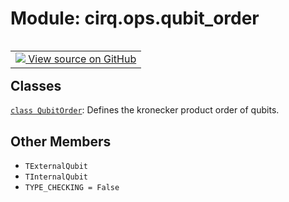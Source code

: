 <div itemscope itemtype="http://developers.google.com/ReferenceObject">
<meta itemprop="name" content="cirq.ops.qubit_order" />
<meta itemprop="path" content="Stable" />
<meta itemprop="property" content="TExternalQubit"/>
<meta itemprop="property" content="TInternalQubit"/>
<meta itemprop="property" content="TYPE_CHECKING"/>
</div>

# Module: cirq.ops.qubit_order

<!-- Insert buttons and diff -->

<table class="tfo-notebook-buttons tfo-api" align="left">

<td>
  <a target="_blank" href="https://github.com/quantumlib/cirq/tree/master/cirq/ops/qubit_order.py">
    <img src="https://www.tensorflow.org/images/GitHub-Mark-32px.png" />
    View source on GitHub
  </a>
</td>
</table>







## Classes

[`class QubitOrder`](../../cirq/ops/QubitOrder.md): Defines the kronecker product order of qubits.

## Other Members

* `TExternalQubit` <a id="TExternalQubit"></a>
* `TInternalQubit` <a id="TInternalQubit"></a>
* `TYPE_CHECKING = False` <a id="TYPE_CHECKING"></a>
